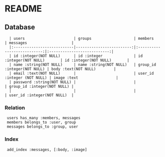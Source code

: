 # README
  ## Database
      | users                      | groups                   | members                     | messages                    |
      |:---------------------------|-------------------------:|:---------------------------:|:---------------------------:|
      | id :integer(NOT NULL)      | id :integer              | id :integer(NOT NULL)       | id :integer(NOT NULL)       |
      | name :string(NOT NULL)     | name :string(NOT NULL)   | group_id :integer(NOT NULL) | body :text(NOT NULL)        |
      | email :text(NOT NULL)      |                          | user_id :integer (NOT NULL) | image :text                 |
      | password :string(NOT NULL) |                          |                             | group_id :integer(NOT NULL) |
      |                            |                          |                             | user_id :integer(NOT NULL)  |

  ### Relation
     users has_many :members, messages
     members belongs_to :user, group
     messages belongs_to :group, user

  ### Index
     add_index :messages, [:body, :image]
